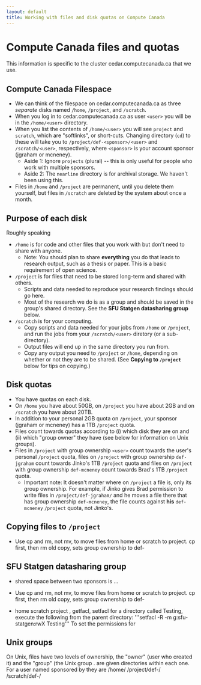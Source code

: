 ```yaml
---
layout: default
title: Working with files and disk quotas on Compute Canada
---
```


# Compute Canada files and quotas

This information is specific to the cluster cedar.computecanada.ca 
that we use.

## Compute Canada Filespace

* We can think of the filespace on cedar.computecanada.ca as three *separate* disks named `/home`, `/project`, and `/scratch`.
* When you log in to cedar.computecanada.ca 
as user `<user>` you will be in the `/home/<user>` directory.
* When you list the contents of `/home/<user>` you will see `project` and `scratch`, which are "softlinks", or short-cuts. Changing directory (`cd`) to these will take you to `/project/def-<sponsor>/<user>` and `/scratch/<user>`, respectively, where `<sponsor>` is your account sponsor (jgraham or mcneney).
    * Aside 1: Ignore `projects` (plural) -- this is only useful for people
    who work with multiple sponsors.
    * Aside 2: The `nearline` directory is for archival storage. We haven't
    been using this.
* Files in `/home` and `/project` are permanent, until you delete them yourself, but files in `/scratch` are deleted by the system about once a month. 

## Purpose of each disk

Roughly speaking
* `/home` is for code and other files that you work with but don't need to share with anyone.
    * Note: You should plan to share **everything** you do that leads
    to research output, such as a thesis or paper. This is a basic
    requirement of open science.
* `/project` is for files that need to be stored long-term and shared with others.
    * Scripts and data needed to reproduce your research findings should go here. 
    * Most of the research we do is as a group and should be saved in the group's shared directory. See the **SFU Statgen datasharing group** below.
* `/scratch` is for your computing. 
    * Copy scripts and data needed for your jobs from `/home` or `/project`, and run the jobs from your `/scratch/<user>` diretory (or a sub-directory). 
    * Output files will end up in the same directory you run from. 
    * Copy any output you need to `/project` or `/home`, depending on whether or not they are to be shared. (See **Copying to `/project`** below for tips on copying.)

## Disk quotas

* You have quotas on each disk. 
* On `/home` you have about 50GB, on `/project` you have about 2GB and on `/scratch` you have about 20TB. 
* In addition to your personal 2GB quota on `/project`, your sponsor (jgraham or mcneney) has a 1TB `/project` quota. 
* Files count towards quotas according to (i) which disk they are on and (ii) which "group owner" they have (see below for information on Unix groups).
* Files in `/project` with group ownership `<user>` count towards the user's personal `/project` quota, files on `/project` with group ownership `def-jgraham` count towards Jinko's 1TB `/project` quota and files on `/project` with group ownership `def-mcneney` count towards Brad's 1TB `/project` quota.
    * Important note: It doesn't matter where on `/project` a file is, only
    its group ownership. For example, if Jinko gives Brad permission to 
    write files in `/project/def-jgraham/` and he moves a file there 
    that has group ownership `def-mcneney`, the file counts against 
    **his** `def-mcneney` `/project` quota, not Jinko's.


## Copying files to `/project`

* Use cp and rm, not mv, to move files from home or scratch to project.
cp first, then rm old copy, sets group ownership to def-<sponsor>


## SFU Statgen datasharing group

* shared space between two sponsors is ...
* Use cp and rm, not mv, to move files from home or scratch to project.
cp first, then rm old copy, sets group ownership to def-<sponsor>

* home scratch project , getfacl, setfacl
for a directory called Testing, execute the following from the 
parent directory:
'''setfacl -R -m g:sfu-statgen:rwX Testing'''
To set the permissions for 

## Unix groups 

On Unix, files have two levels of ownership, the "owner" (user who created it) and the "group" (the Unix group . are given directories within each one. For a user named <user> sponsored by <sponsor> they are
  /home/<user>
 /project/def-<sponsor>/<user>
 /scratch/def-<sponsor>/<user>

